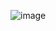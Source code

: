 ![image](https://github.com/rolando1803/DispositivosMoviles/assets/55965131/3de2dabd-974c-42e0-87f6-e807fad9b512)
